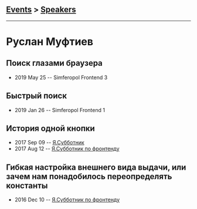## [Events](../README.md) > [Speakers](../speakers.md)
---

# Руслан Муфтиев

## Поиск глазами браузера
- 2019 May 25 -- Simferopol Frontend 3    
## Быстрый поиск
- 2019 Jan 26 -- Simferopol Frontend 1    
## История одной кнопки
- 2017 Sep 09 -- [Я.Субботник](https://events.yandex.ru/lib/talks/4918/)    
- 2017 Aug 12 -- [Я.Субботник по фронтенду](https://events.yandex.ru/lib/talks/4839/)    
## Гибкая настройка внешнего вида выдачи, или зачем нам понадобилось переопределять константы
- 2016 Dec 10 -- [Я.Субботник по фронтенду](https://events.yandex.ru/lib/talks/4265/)    

